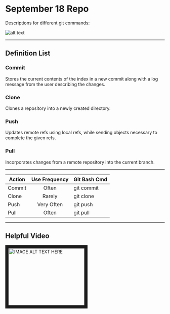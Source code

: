 # September 18 Repo

Descriptions for different git commands:

![alt text][logo]

[logo]: https://git-scm.com/images/logos/downloads/Git-Icon-1788C.png "Git Logo"

---

## Definition List
### Commit
Stores the current contents of the index in a new commit along with a log message from the user describing the changes.

### Clone
Clones a repository into a newly created directory.

### Push
Updates remote refs using local refs, while sending objects necessary to complete the given refs.

### Pull
Incorporates changes from a remote repository into the current branch.

---

| Action        | Use Frequency | Git Bash Cmd  |
| ------------- |:-------------:| :-----|
| Commit    | Often | git commit |
| Clone      | Rarely      | git clone |
| Push | Very Often      |    git push |
| Pull | Often      |    git pull |

---

## Helpful Video

<a href="http://www.youtube.com/watch?feature=player_embedded&v=bqV-eszlRhY
" target="_blank"><img src="http://img.youtube.com/vi/bqV-eszlRhY/0.jpg" 
alt="IMAGE ALT TEXT HERE" width="240" height="180" border="10" /></a>
